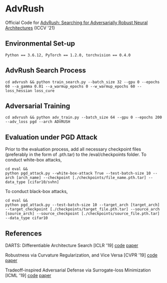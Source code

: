 # AdvRush
Official Code for [AdvRush: Searching for Adversarially Robust Neural Architectures](https://openaccess.thecvf.com/content/ICCV2021/html/Mok_AdvRush_Searching_for_Adversarially_Robust_Neural_Architectures_ICCV_2021_paper.html) (ICCV '21)

## Environmental Set-up
```
Python == 3.6.12, PyTorch == 1.2.0, torchvision == 0.4.0
```

## AdvRush Search Process
```
cd advrush && python train_search.py --batch_size 32 --gpu 0 --epochs 60 --a_gamma 0.01 --a_warmup_epochs 0 --w_warmup_epochs 60 --loss_hessian loss_cure
```

## Adversarial Training
```
cd advrush && python adv_train.py --batch_size 64 --gpu 0 --epochs 200 --adv_loss pgd --arch ADVRUSH
```

## Evaluation under PGD Attack
Prior to the evaluation process, add all necessary checkpoint files (preferably in the form of .pth.tar) to the /eval/checkpoints folder.
To conduct white-box attacks, 
```
cd eval &&
python pgd_attack.py --white-box-attack True --test-batch-size 10 --arch [arch_name] --checkpoint [./checkpoints/file_name.pth.tar] --data_type [cifar10/svhn]
```

To conduct black-box attacks, 
```
cd eval &&
python pgd_attack.py --test-batch-size 10 --target_arch [target_arch] --target_checkpoint [./checkpoints/target_file.pth.tar] --source_arch [source_arch] --source_checkpoint [./checkpoints/source_file.pth.tar] --data_type cifar10
```

## References

DARTS: Differentiable Architecture Search [ICLR '19] [code](https://github.com/quark0/darts) [paper](https://arxiv.org/abs/1806.09055)

Robustness via Curvature Regularization, and Vice Versa [CVPR '19] [code](https://github.com/F-Salehi/CURE_robustness) [paper](https://openaccess.thecvf.com/content_CVPR_2019/papers/Moosavi-Dezfooli_Robustness_via_Curvature_Regularization_and_Vice_Versa_CVPR_2019_paper.pdf)

Tradeoff-inspired Adversarial Defense via Surrogate-loss Minimization [ICML '19] [code](https://github.com/yaodongyu/TRADES) [paper](https://arxiv.org/pdf/1901.08573.pdf)
